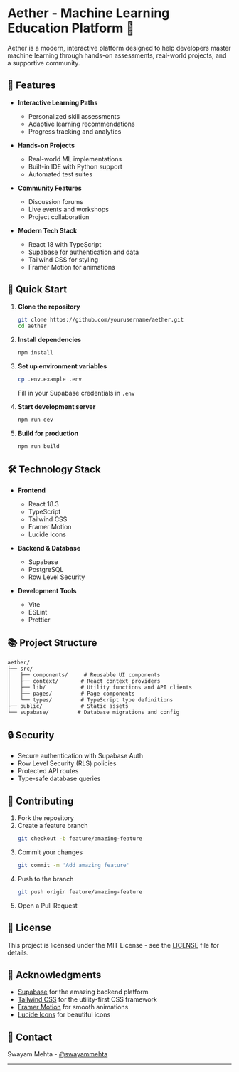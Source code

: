 # Aether - Machine Learning Education Platform 🚀

Aether is a modern, interactive platform designed to help developers master machine learning through hands-on assessments, real-world projects, and a supportive community.

## 🌟 Features

- **Interactive Learning Paths**
  - Personalized skill assessments
  - Adaptive learning recommendations
  - Progress tracking and analytics

- **Hands-on Projects**
  - Real-world ML implementations
  - Built-in IDE with Python support
  - Automated test suites

- **Community Features**
  - Discussion forums
  - Live events and workshops
  - Project collaboration

- **Modern Tech Stack**
  - React 18 with TypeScript
  - Supabase for authentication and data
  - Tailwind CSS for styling
  - Framer Motion for animations

## 🚀 Quick Start

1. **Clone the repository**
   ```bash
   git clone https://github.com/yourusername/aether.git
   cd aether
   ```

2. **Install dependencies**
   ```bash
   npm install
   ```

3. **Set up environment variables**
   ```bash
   cp .env.example .env
   ```
   Fill in your Supabase credentials in `.env`

4. **Start development server**
   ```bash
   npm run dev
   ```

5. **Build for production**
   ```bash
   npm run build
   ```

## 🛠️ Technology Stack

- **Frontend**
  - React 18.3
  - TypeScript
  - Tailwind CSS
  - Framer Motion
  - Lucide Icons

- **Backend & Database**
  - Supabase
  - PostgreSQL
  - Row Level Security

- **Development Tools**
  - Vite
  - ESLint
  - Prettier

## 📚 Project Structure

```
aether/
├── src/
│   ├── components/     # Reusable UI components
│   ├── context/       # React context providers
│   ├── lib/           # Utility functions and API clients
│   ├── pages/         # Page components
│   └── types/         # TypeScript type definitions
├── public/            # Static assets
└── supabase/         # Database migrations and config
```

## 🔒 Security

- Secure authentication with Supabase Auth
- Row Level Security (RLS) policies
- Protected API routes
- Type-safe database queries

## 🤝 Contributing

1. Fork the repository
2. Create a feature branch
   ```bash
   git checkout -b feature/amazing-feature
   ```
3. Commit your changes
   ```bash
   git commit -m 'Add amazing feature'
   ```
4. Push to the branch
   ```bash
   git push origin feature/amazing-feature
   ```
5. Open a Pull Request

## 📝 License

This project is licensed under the MIT License - see the [LICENSE](LICENSE) file for details.

## 🙏 Acknowledgments

- [Supabase](https://supabase.com/) for the amazing backend platform
- [Tailwind CSS](https://tailwindcss.com/) for the utility-first CSS framework
- [Framer Motion](https://www.framer.com/motion/) for smooth animations
- [Lucide Icons](https://lucide.dev/) for beautiful icons

## 📧 Contact

Swayam Mehta - [@swayammehta](https://twitter.com/swayammehta)

---
